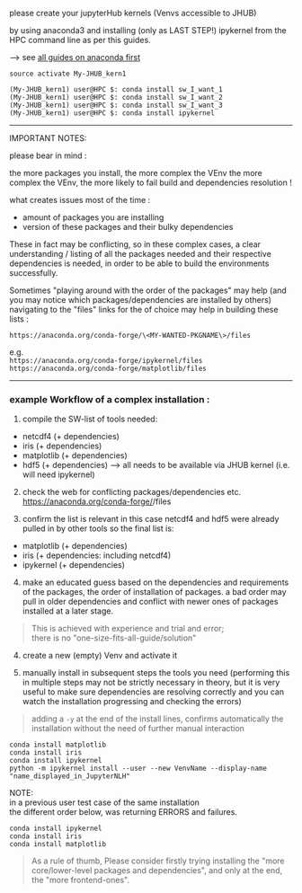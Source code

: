 

please create your jupyterHub kernels (Venvs accessible to JHUB)

by using anaconda3 and installing (only as LAST STEP!) ipykernel from the HPC command line as per this guides.

--> see [all guides on anaconda first](https://github.com/ImperialCollegeLondon/RCS_UserSupport_public/tree/main/RCS_Apps_guides/Anaconda)

```
source activate My-JHUB_kern1

(My-JHUB_kern1) user@HPC $: conda install sw_I_want_1
(My-JHUB_kern1) user@HPC $: conda install sw_I_want_2
(My-JHUB_kern1) user@HPC $: conda install sw_I_want_3
(My-JHUB_kern1) user@HPC $: conda install ipykernel
```

---
IMPORTANT NOTES:

please bear in mind :

 the more packages you install, the more complex the VEnv
 the more complex the VEnv, the more likely to fail build and dependencies resolution !

what creates issues most of the time :

 - amount of packages you are installing
 - version of these packages and their bulky dependencies

 These in fact may be conflicting, so in these complex cases, a clear understanding / listing of all the packages needed and their respective dependencies
 is needed, in order to be able to build the environments successfully.


 Sometimes "playing around with the order of the packages" may help (and you may notice which packages/dependencies are installed by others)
 navigating to the "files" links for the <MY-WANTED-PKGNAME> of choice may help in building these lists :

 `https://anaconda.org/conda-forge/\<MY-WANTED-PKGNAME\>/files`  

 e.g.  
 `https://anaconda.org/conda-forge/ipykernel/files`  
 `https://anaconda.org/conda-forge/matplotlib/files`  


---

### example Workflow of a complex installation :

1. compile the SW-list of tools needed:

- netcdf4 (+ dependencies)
- iris (+ dependencies)
- matplotlib (+ dependencies)
- hdf5 (+ dependencies)
--> all needs to be available via JHUB kernel (i.e. will need ipykernel)

2. check the web for conflicting packages/dependencies etc.
https://anaconda.org/conda-forge/<MY-WANTED-PKGNAME>/files

3. confirm the list is relevant
in this case netcdf4 and hdf5 were already pulled in by other tools so the final list is:

- matplotlib (+ dependencies)
- iris (+ dependencies: including netcdf4)
- ipykernel (+ dependencies)

4. make an educated guess based on the dependencies and requirements of the packages, the order of installation of packages.
a bad order may pull in older dependencies and conflict with newer ones of packages installed at a later stage.

> This is achieved with experience and trial and error;  
> there is no "one-size-fits-all-guide/solution"

4. create a new (empty) Venv and activate it

5. manually install in subsequent steps the tools you need
(performing this in multiple steps may not be strictly necessary in theory, but it is very useful to make sure dependencies are resolving correctly and you can watch the installation progressing and checking the errors)

> adding a `-y` at the end of the install lines, confirms automatically the installation without the need of further manual interaction

  ```
  conda install matplotlib
  conda install iris
  conda install ipykernel
  python -m ipykernel install --user --new VenvName --display-name "name_displayed_in_JupyterNLH"
  ```

  NOTE:  
  in a previous user test case of the same installation  
  the different order below, was returning ERRORS and failures.

  ```
  conda install ipykernel
  conda install iris
  conda install matplotlib
  ```


> As a rule of thumb, Please consider firstly trying installing the "more core/lower-level packages and dependencies", and only at the end, the "more frontend-ones".


